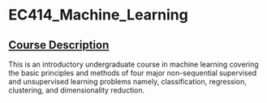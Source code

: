 # EC414_Machine_Learning
## <ins>Course Description</ins>
This is an introductory undergraduate course in machine learning covering the basic principles and methods of four major non-sequential supervised and unsupervised learning problems namely, classification, regression, clustering, and dimensionality reduction.
